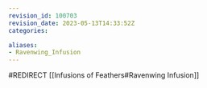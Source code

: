 ```yaml
---
revision_id: 100703
revision_date: 2023-05-13T14:33:52Z
categories:

aliases:
- Ravenwing_Infusion
---
```


#REDIRECT [[Infusions of Feathers#Ravenwing Infusion]]